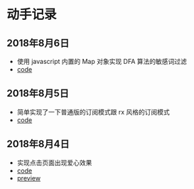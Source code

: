# 动手记录

## 2018年8月6日

- 使用 javascript 内置的 Map 对象实现 DFA 算法的敏感词过滤
- [code](https://github.com/lllllllqw/lllllllqw.github.io/blob/master/js/speedJavascript/utils/checkSensitiveWord.js)

## 2018年8月5日

- 简单实现了一下普通版的订阅模式跟 rx 风格的订阅模式
- [code](https://github.com/lllllllqw/lllllllqw.github.io/blob/master/js/observer)

## 2018年8月4日

- 实现点击页面出现爱心效果
- [code](https://github.com/lllllllqw/lllllllqw.github.io/tree/master/css/heart)
- [preview](https://lllllllqw.github.io/css/heart)